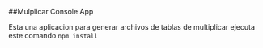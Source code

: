##Mulplicar Console App

Esta  una aplicacion para generar archivos de tablas de multiplicar 
ejecuta este comando
```npm install ```